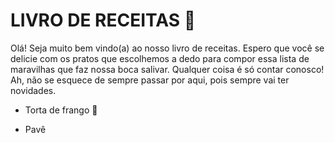 # LIVRO DE RECEITAS :cake:

Olá! Seja muito bem vindo(a) ao nosso livro de receitas. Espero que você se delicie com os pratos que escolhemos a dedo para compor essa lista de maravilhas que faz nossa boca salivar. Qualquer coisa é só contar conosco! Ah, não se esquece de sempre passar por aqui, pois sempre vai ter novidades.

- Torta de frango :chicken:

- Pavê

  